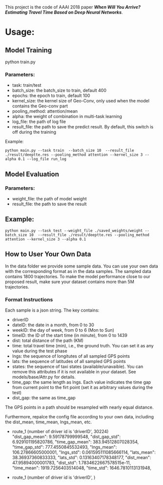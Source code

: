 This project is the code of AAAI 2018 paper ***When Will You Arrive? Estimating Travel Time Based on Deep Neural Networks***.

# Usage:

## Model Training
python train.py
### Parameters:

* task: train/test
* batch_size: the batch_size to train, default 400
* epochs: the epoch to train, default 100
* kernel_size: the kernel size of Geo-Conv, only used when the model contains the Geo-conv part
* pooling_method: attention/mean
* alpha: the weight of combination in multi-task learning
* log_file: the path of log file
* result_file: the path to save the predict result. By default, this switch is off during the training

Example:
```
python main.py --task train  --batch_size 10  --result_file ./result/deeptte.res --pooling_method attention --kernel_size 3 --alpha 0.1 --log_file run_log
```


## Model Evaluation

### Parameters:
* weight_file: the path of model weight
* result_file: the path to save the result

## Example:
```
python main.py --task test --weight_file ./saved_weights/weight --batch_size 10  --result_file ./result/deeptte.res --pooling_method attention --kernel_size 3 --alpha 0.1
```

## How to User Your Own Data
In the data folder we provide some sample data. You can use your own data with the corresponding format as in the data samples. The sampled data contains 1800 trajectories. To make the model performance close to our proposed result, make sure your dataset contains more than 5M trajectories.

### Format Instructions
Each sample is a json string. The key contains:
* driverID
* dateID: the date in a month, from 0 to 30
* weekID: the day of week, from 0 to 6 (Mon to Sun)
* timeID: the ID of the start time (in minute), from 0 to 1439
* dist: total distance of the path (KM)
* time: total travel time (min), i.e., the ground truth. You can set it as any value during the test phase
* lngs: the sequence of longitutes of all sampled GPS points
* lats: the sequence of latitudes of all sampled GPS points
* states: the sequence of taxi states (available/unavaible). You can remove this attributes if it is not available in your dataset. See models/base/Attr.py for details.
* time_gap: the same length as lngs. Each value indicates the time gap from current point to the firt point (set it as arbitrary values during the test)
* dist_gap: the same as time_gap

The GPS points in a path should be resampled with nearly equal distance.

Furthermore, repalce the config file according to your own data, including the dist_mean, time_mean, lngs_mean, etc.

* route_1 (number of driver id is 'driverID', 30224)  
    "dist_gap_mean": 9.59178799999548,
    "dist_gap_std": 6.929101195820786,
    "time_gap_mean": 383.94512807028354,
    "time_gap_std": 777.4550845532493,
    "lngs_mean": 106.27866605000001,
    "lngs_std":  0.061595111085666114,
    "lats_mean": 38.36937360833333,
    "lats_std": 0.13163407178348177,
    "dist_mean": 47.95894000001783,
    "dist_std": 1.7834622667578515e-11,
    "time_mean":  1919.7256403514048,
    "time_std": 1646.7810113131948,  
    
* route_1 (number of driver id is 'driverID', )